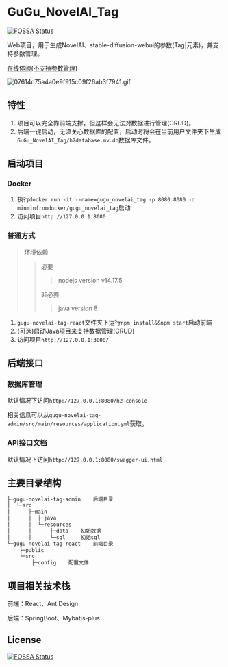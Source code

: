 # GuGu_NovelAI_Tag
[![FOSSA Status](https://app.fossa.com/api/projects/git%2Bgithub.com%2FMinMinGuGu%2FGuGu_NovelAI_Tag.svg?type=shield)](https://app.fossa.com/projects/git%2Bgithub.com%2FMinMinGuGu%2FGuGu_NovelAI_Tag?ref=badge_shield)

Web项目，用于生成NovelAI、stable-diffusion-webui的参数(Tag|元素)，并支持参数管理。

[在线体验(不支持参数管理)](http://blog.gugu.dev/GuGu_NovelAI_Tag/)

![07614c75a4a0e9f915c09f26ab3f7941.gif](https://img.mjj.today/2023/02/10/07614c75a4a0e9f915c09f26ab3f7941.gif)


## 特性

1. 项目可以完全靠前端支撑，但这样会无法对数据进行管理(CRUD)。
2. 后端一键启动，无须关心数据库的配置，启动时将会在当前用户文件夹下生成`GuGu_NovelAI_Tag/h2database.mv.db`数据库文件。

## 启动项目

### Docker

1. 执行`docker run -it --name=gugu_novelai_tag -p 8080:8080 -d minminfromdocker/gugu_novelai_tag`启动
2. 访问项目`http://127.0.0.1:8080`

### 普通方式

> 环境依赖
>
> > 必要
> >
> > > nodejs version v14.17.5
> >
> > 非必要
> >
> > > java version 8

1. `gugu-novelai-tag-react`文件夹下运行`npm install&&npm start`启动前端
2. (可选)启动Java项目来支持数据管理(CRUD)
3. 访问项目`http://127.0.0.1:3000/`

## 后端接口

### 数据库管理

默认情况下访问`http://127.0.0.1:8080/h2-console`

相关信息可以从`gugu-novelai-tag-admin/src/main/resources/application.yml`获取。

### API接口文档

默认情况下访问`http://127.0.0.1:8080/swagger-ui.html`

## 主要目录结构

```txt
├─gugu-novelai-tag-admin	后端目录
│  └─src
│      ├─main
│      │  ├─java
│      │  └─resources
│      │      ├─data	初始数据
│      │      └─sql		初始sql
└─gugu-novelai-tag-react	前端目录
    ├─public
    └─src
        ├─config	配置文件
```

## 项目相关技术栈

前端：React、Ant Design

后端：SpringBoot、Mybatis-plus


## License
[![FOSSA Status](https://app.fossa.com/api/projects/git%2Bgithub.com%2FMinMinGuGu%2FGuGu_NovelAI_Tag.svg?type=large)](https://app.fossa.com/projects/git%2Bgithub.com%2FMinMinGuGu%2FGuGu_NovelAI_Tag?ref=badge_large)
